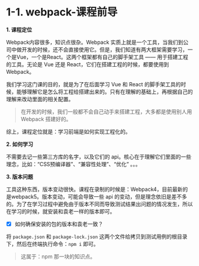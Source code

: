 # 1-1. webpack-课程前导

**1. 课程定位**

Webpack内容很多，知识点很杂。Webpack 实质上就是一个工具，当我们到公司中做开发的时候，还不会直接使用它。但是，我们知道有两大框架需要学习，一个是Vue，一个是React。这两个框架都有自己的脚手架工具 —— 用于搭建工程的工具。无论是 Vue 还是 React，它们在搭建工程的时候，都要使用到 Webpack。

我们学习这门课的目的，就是为了在后面学习 Vue 和 React 的脚手架工具的时候，能够理解它是怎么将工程给搭建出来的。只有在理解的基础上，再根据自己的理解来改动里面的相关配置。

> 在开发的时候，我们一般都不会自己动手来搭建工程，大多都是使用别人用 Webpack 搭建好的。

综上，课程定位就是：学习前端是如何实现工程化的。

**2. 如何学习**

不需要去记一些第三方库的名字，以及它们的 api。核心在于理解它们里面的一些理念，比如：“CSS预编译器”、“兼容性处理”、“优化” 。。。

**3. 版本问题**

工具这种东西，版本变动很快。课程在录制的时候是：Webpack4，目前最新的是webpack5。版本变动，可能会导致一些 api 的变动，但是理念依旧是差不多的。为了在学习过程中避免由于版本不同而导致测试结果出问题的情况发生，所以在学习的时候，就安装和袁老一样的版本即可。

- [x] 如何确保安装的包的版本和袁老一致？

将 `package.json` 和 `package-lock.json` 这两个文件给拷贝到测试用例的根目录下，然后在终端执行命令：`npm i` 即可。

> 这属于：npm 那一块的知识点。